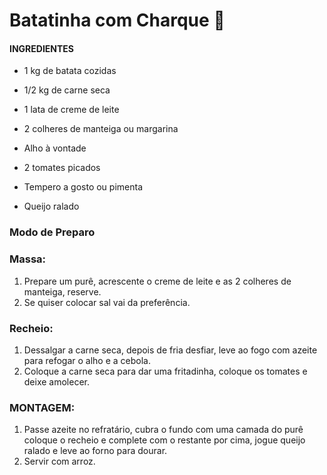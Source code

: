 # Batatinha com Charque :potato:



#### **INGREDIENTES**

- 1 kg de batata cozidas

- 1/2 kg de carne seca
- 1 lata de creme de leite
- 2 colheres de manteiga ou margarina
- Alho à vontade
- 2 tomates picados
- Tempero a gosto ou pimenta
- Queijo ralado





### Modo de Preparo

### Massa:

1. Prepare um purê, acrescente o creme de leite e as 2 colheres de manteiga, reserve.
2. Se quiser colocar sal vai da preferência.

### Recheio:



1. Dessalgar a carne seca, depois de fria desfiar, leve ao fogo com azeite para refogar o alho e a cebola.
2. Coloque a carne seca para dar uma fritadinha, coloque os tomates e deixe amolecer.

### MONTAGEM:

1. Passe azeite no refratário, cubra o fundo com uma camada do purê coloque o recheio e complete com o restante por cima, jogue queijo ralado e leve ao forno para dourar.
2. Servir com arroz.
